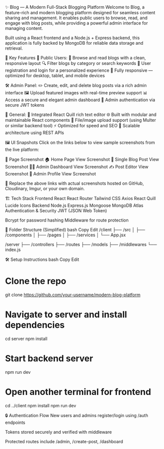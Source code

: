 ✨ Blog — A Modern Full-Stack Blogging Platform
Welcome to Blog, a feature-rich and modern blogging platform designed for seamless content sharing and management. It enables public users to browse, read, and engage with blog posts, while providing a powerful admin interface for managing content.

Built using a React frontend and a Node.js + Express backend, this application is fully backed by MongoDB for reliable data storage and retrieval.

🚀 Key Features
👤 Public Users:
📰 Browse and read blogs with a clean, responsive layout
🔍 Filter blogs by category or search keywords
👥 User registration and login for a personalized experience
📱 Fully responsive — optimized for desktop, tablet, and mobile devices

🛠 Admin Panel:
✏️ Create, edit, and delete blog posts via a rich admin interface
🖼 Upload featured images with real-time preview support
📊 Access a secure and elegant admin dashboard
🔐 Admin authentication via secure JWT tokens

🧰 General:
🎨 Integrated React Quill rich text editor
🌐 Built with modular and maintainable React components
💾 File/image upload support (using Multer or similar backend tool)
⚡ Optimized for speed and SEO
🎯 Scalable architecture using REST APIs

🖼 UI Snapshots
Click on the links below to view sample screenshots from the live platform:

📸 Page	Screenshot
🏠 Home Page	View Screenshot
📝 Single Blog Post	View Screenshot
👨‍💻 Admin Dashboard	View Screenshot
✍️ Post Editor	View Screenshot
👤 Admin Profile	View Screenshot

🔄 Replace the above links with actual screenshots hosted on GitHub, Cloudinary, Imgur, or your own domain.

🏗 Tech Stack
Frontend
React
React Router
Tailwind CSS
Axios
React Quill
Lucide Icons
Backend
Node.js
Express.js
Mongoose
MongoDB Atlas
Authentication & Security
JWT (JSON Web Token)

Bcrypt for password hashing
Middleware for route protection

📁 Folder Structure (Simplified)
bash
Copy
Edit
/client
  ├── /src
  │   ├── /components
  │   ├── /pages
  │   ├── /services
  │   └── App.jsx

/server
  ├── /controllers
  ├── /routes
  ├── /models
  ├── /middlewares
  └── index.js

  🛠 Setup Instructions
bash
Copy
Edit
# Clone the repo
git clone https://github.com/your-username/modern-blog-platform

# Navigate to server and install dependencies
cd server
npm install

# Start backend server
npm run dev

# Open another terminal for frontend
cd ../client
npm install
npm run dev

🔒 Authentication Flow
New users and admins register/login using /auth endpoints

Tokens stored securely and verified with middleware

Protected routes include /admin, /create-post, /dashboard

